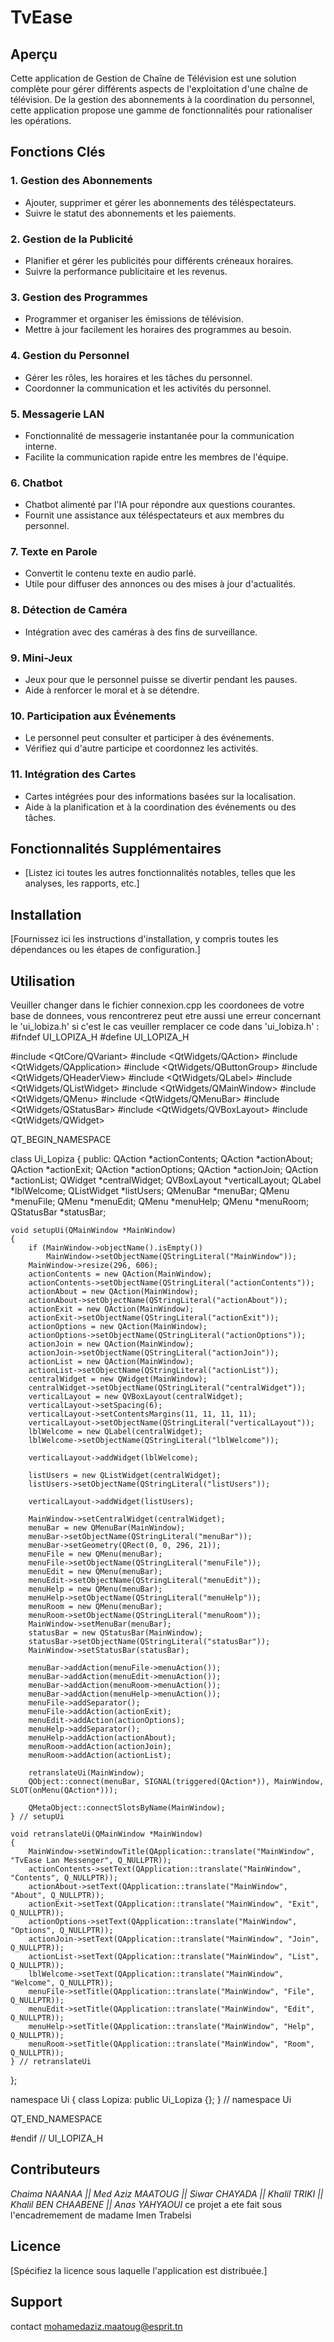 # TvEase

## Aperçu

Cette application de Gestion de Chaîne de Télévision est une solution complète pour gérer différents aspects de l'exploitation d'une chaîne de télévision. De la gestion des abonnements à la coordination du personnel, cette application propose une gamme de fonctionnalités pour rationaliser les opérations.

## Fonctions Clés

### 1. Gestion des Abonnements
- Ajouter, supprimer et gérer les abonnements des téléspectateurs.
- Suivre le statut des abonnements et les paiements.

### 2. Gestion de la Publicité
- Planifier et gérer les publicités pour différents créneaux horaires.
- Suivre la performance publicitaire et les revenus.

### 3. Gestion des Programmes
- Programmer et organiser les émissions de télévision.
- Mettre à jour facilement les horaires des programmes au besoin.

### 4. Gestion du Personnel
- Gérer les rôles, les horaires et les tâches du personnel.
- Coordonner la communication et les activités du personnel.

### 5. Messagerie LAN
- Fonctionnalité de messagerie instantanée pour la communication interne.
- Facilite la communication rapide entre les membres de l'équipe.

### 6. Chatbot
- Chatbot alimenté par l'IA pour répondre aux questions courantes.
- Fournit une assistance aux téléspectateurs et aux membres du personnel.

### 7. Texte en Parole
- Convertit le contenu texte en audio parlé.
- Utile pour diffuser des annonces ou des mises à jour d'actualités.

### 8. Détection de Caméra
- Intégration avec des caméras à des fins de surveillance.

### 9. Mini-Jeux
- Jeux pour que le personnel puisse se divertir pendant les pauses.
- Aide à renforcer le moral et à se détendre.

### 10. Participation aux Événements
- Le personnel peut consulter et participer à des événements.
- Vérifiez qui d'autre participe et coordonnez les activités.

### 11. Intégration des Cartes
- Cartes intégrées pour des informations basées sur la localisation.
- Aide à la planification et à la coordination des événements ou des tâches.

## Fonctionnalités Supplémentaires

- [Listez ici toutes les autres fonctionnalités notables, telles que les analyses, les rapports, etc.]

## Installation

[Fournissez ici les instructions d'installation, y compris toutes les dépendances ou les étapes de configuration.]

## Utilisation

Veuiller changer dans le fichier connexion.cpp les coordonees de votre base de donnees, vous rencontrerez peut etre aussi une erreur concernant le 'ui_lobiza.h' si c'est le cas veuiller remplacer ce code dans 'ui_lobiza.h' : #ifndef UI_LOPIZA_H
#define UI_LOPIZA_H

#include <QtCore/QVariant>
#include <QtWidgets/QAction>
#include <QtWidgets/QApplication>
#include <QtWidgets/QButtonGroup>
#include <QtWidgets/QHeaderView>
#include <QtWidgets/QLabel>
#include <QtWidgets/QListWidget>
#include <QtWidgets/QMainWindow>
#include <QtWidgets/QMenu>
#include <QtWidgets/QMenuBar>
#include <QtWidgets/QStatusBar>
#include <QtWidgets/QVBoxLayout>
#include <QtWidgets/QWidget>

QT_BEGIN_NAMESPACE

class Ui_Lopiza
{
public:
    QAction *actionContents;
    QAction *actionAbout;
    QAction *actionExit;
    QAction *actionOptions;
    QAction *actionJoin;
    QAction *actionList;
    QWidget *centralWidget;
    QVBoxLayout *verticalLayout;
    QLabel *lblWelcome;
    QListWidget *listUsers;
    QMenuBar *menuBar;
    QMenu *menuFile;
    QMenu *menuEdit;
    QMenu *menuHelp;
    QMenu *menuRoom;
    QStatusBar *statusBar;

    void setupUi(QMainWindow *MainWindow)
    {
        if (MainWindow->objectName().isEmpty())
            MainWindow->setObjectName(QStringLiteral("MainWindow"));
        MainWindow->resize(296, 606);
        actionContents = new QAction(MainWindow);
        actionContents->setObjectName(QStringLiteral("actionContents"));
        actionAbout = new QAction(MainWindow);
        actionAbout->setObjectName(QStringLiteral("actionAbout"));
        actionExit = new QAction(MainWindow);
        actionExit->setObjectName(QStringLiteral("actionExit"));
        actionOptions = new QAction(MainWindow);
        actionOptions->setObjectName(QStringLiteral("actionOptions"));
        actionJoin = new QAction(MainWindow);
        actionJoin->setObjectName(QStringLiteral("actionJoin"));
        actionList = new QAction(MainWindow);
        actionList->setObjectName(QStringLiteral("actionList"));
        centralWidget = new QWidget(MainWindow);
        centralWidget->setObjectName(QStringLiteral("centralWidget"));
        verticalLayout = new QVBoxLayout(centralWidget);
        verticalLayout->setSpacing(6);
        verticalLayout->setContentsMargins(11, 11, 11, 11);
        verticalLayout->setObjectName(QStringLiteral("verticalLayout"));
        lblWelcome = new QLabel(centralWidget);
        lblWelcome->setObjectName(QStringLiteral("lblWelcome"));

        verticalLayout->addWidget(lblWelcome);

        listUsers = new QListWidget(centralWidget);
        listUsers->setObjectName(QStringLiteral("listUsers"));

        verticalLayout->addWidget(listUsers);

        MainWindow->setCentralWidget(centralWidget);
        menuBar = new QMenuBar(MainWindow);
        menuBar->setObjectName(QStringLiteral("menuBar"));
        menuBar->setGeometry(QRect(0, 0, 296, 21));
        menuFile = new QMenu(menuBar);
        menuFile->setObjectName(QStringLiteral("menuFile"));
        menuEdit = new QMenu(menuBar);
        menuEdit->setObjectName(QStringLiteral("menuEdit"));
        menuHelp = new QMenu(menuBar);
        menuHelp->setObjectName(QStringLiteral("menuHelp"));
        menuRoom = new QMenu(menuBar);
        menuRoom->setObjectName(QStringLiteral("menuRoom"));
        MainWindow->setMenuBar(menuBar);
        statusBar = new QStatusBar(MainWindow);
        statusBar->setObjectName(QStringLiteral("statusBar"));
        MainWindow->setStatusBar(statusBar);

        menuBar->addAction(menuFile->menuAction());
        menuBar->addAction(menuEdit->menuAction());
        menuBar->addAction(menuRoom->menuAction());
        menuBar->addAction(menuHelp->menuAction());
        menuFile->addSeparator();
        menuFile->addAction(actionExit);
        menuEdit->addAction(actionOptions);
        menuHelp->addSeparator();
        menuHelp->addAction(actionAbout);
        menuRoom->addAction(actionJoin);
        menuRoom->addAction(actionList);

        retranslateUi(MainWindow);
        QObject::connect(menuBar, SIGNAL(triggered(QAction*)), MainWindow, SLOT(onMenu(QAction*)));

        QMetaObject::connectSlotsByName(MainWindow);
    } // setupUi

    void retranslateUi(QMainWindow *MainWindow)
    {
        MainWindow->setWindowTitle(QApplication::translate("MainWindow", "TvEase Lan Messenger", Q_NULLPTR));
        actionContents->setText(QApplication::translate("MainWindow", "Contents", Q_NULLPTR));
        actionAbout->setText(QApplication::translate("MainWindow", "About", Q_NULLPTR));
        actionExit->setText(QApplication::translate("MainWindow", "Exit", Q_NULLPTR));
        actionOptions->setText(QApplication::translate("MainWindow", "Options", Q_NULLPTR));
        actionJoin->setText(QApplication::translate("MainWindow", "Join", Q_NULLPTR));
        actionList->setText(QApplication::translate("MainWindow", "List", Q_NULLPTR));
        lblWelcome->setText(QApplication::translate("MainWindow", "Welcome", Q_NULLPTR));
        menuFile->setTitle(QApplication::translate("MainWindow", "File", Q_NULLPTR));
        menuEdit->setTitle(QApplication::translate("MainWindow", "Edit", Q_NULLPTR));
        menuHelp->setTitle(QApplication::translate("MainWindow", "Help", Q_NULLPTR));
        menuRoom->setTitle(QApplication::translate("MainWindow", "Room", Q_NULLPTR));
    } // retranslateUi

};

namespace Ui {
    class Lopiza: public Ui_Lopiza {};
} // namespace Ui

QT_END_NAMESPACE

#endif // UI_LOPIZA_H


## Contributeurs

*Chaima NAANAA
|| Med Aziz MAATOUG || Siwar CHAYADA || Khalil TRIKI || Khalil BEN CHAABENE || Anas YAHYAOUI*
ce projet a ete fait sous l'encadremement de madame Imen Trabelsi
## Licence

[Spécifiez la licence sous laquelle l'application est distribuée.]

## Support

contact 
mohamedaziz.maatoug@esprit.tn
